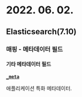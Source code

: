 # 2022. 06. 02.

## Elasticsearch(7.10)

### 매핑 - 메타데이터 필드

#### 기타 메타데이터 필드

**[`_meta`](https://www.elastic.co/guide/en/elasticsearch/reference/7.10/mapping-meta-field.html)**

애플리케이션 특화 메타데이터.